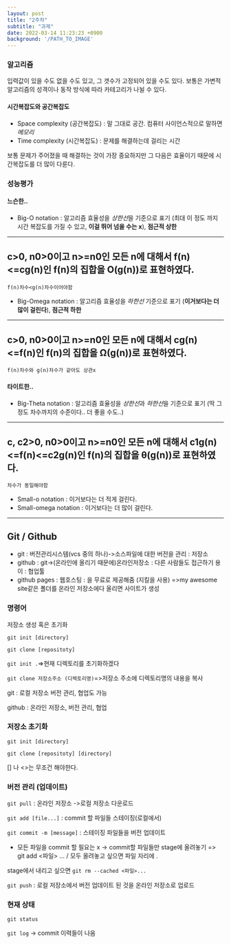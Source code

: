 ```yaml
---
layout: post
title: "2주차"
subtitle: "과제"
date: 2022-03-14 11:23:23 +0900
background: '/PATH_TO_IMAGE'
---
```


### 알고리즘

입력값이 있을 수도 없을 수도 있고, 그 갯수가 고정되어 있을 수도 있다. 보통은 가변적 알고리즘의 성격이나 동작 방식에 따라 카테고리가 나뉠 수 있다.

#### 시간복잡도와 공간복잡도 

 * Space complexity (공간복잡도) : 말 그대로 공간. 컴퓨터 사이언스적으로 말하면 *메모리*
 * Time complexity (시간복잡도) : 문제를 해결하는데 걸리는 시간

 보통 문제가 주어졌을 때 해결하는 것이 가장 중요하지만 그 다음은 효율이기 때문에 시간복잡도를 더 많이 다룬다. 

### 성능평가

#### 느슨한..

  * Big-O notation : 알고리즘 효율성을 *상한선*을 기준으로 표기 (최대 이 정도 까지 시간 복잡도를 가질 수 있고, **이걸 뛰어 넘을 수는 x**), **점근적 상한**

  ---
  c>0, n0>0이고 n>=n0인 모든 n에 대해서 f(n)<=cg(n)인 f(n)의 집합을 O(g(n))로 표현하였다. 
  ---

 `f(n)차수<g(n)차수이어야함`

  * Big-Omega notation : 알고리즘 효율성을 *하한선* 기준으로 표기 (**이거보다는 더 많이 걸린다**), **점근적 하한**

  ---
  c>0, n0>0이고 n>=n0인 모든 n에 대해서 cg(n)<=f(n)인 f(n)의 집합을 Ω(g(n))로 표현하였다. 
  ---

  `f(n)차수와 g(n)차수가 같아도 상관x`

#### 타이트한..
  * Big-Theta notation : 알고리즘 효율성을 *상한선*과 *하한선*을 기준으로 표기 (딱 그 정도 차수까지의 수준이다.. 더 좋을 수도..)

 ---
  c, c2>0, n0>0이고 n>=n0인 모든 n에 대해서 c1g(n)<=f(n)<=c2g(n)인 f(n)의 집합을 θ(g(n))로 표현하였다. 
 ---

 `차수가 동일해야함`

 * Small-o notation : 이거보다는 더 적게 걸린다.
 * Small-omega notation : 이거보다는 더 많이 걸린다. 

---

## Git / Github

* git : 버전관리시스템(vcs 중의 하나)->소스파일에 대한 버전을 관리 : 저장소
* github : git->(온라인에 올리기 때문에)온라인저장소 : 다른 사람들도 접근하기 용이 : 협업툴
* github pages : 웹호스팅 : 을 무료로 제공해줌 (지킬을 사용) =>my awesome site같은 폴더를 온라인 저장소에다 올리면 사이트가 생성


### 명령어

저장소 생성 혹은 초기화

`git init [directory]`

`git clone [repositoty]`


`git init .`=>현재 디렉토리를 초기화하겠다

`git clone 저장소주소 (디렉토리명)`=>저장소 주소에 디렉토리명의 내용을 복사

git : 로컬 저장소 버전 관리, 협업도 가능

github : 온라인 저장소, 버전 관리, 협업

### 저장소 초기화

`git init [directory]`

`git clone [repositoty] [directory]`

[] 나 <>는 무조건 해야한다.

### 버전 관리 (업데이트)

`git pull` : 온라인 저장소 ->로컬 저장소 다운로드

`git add [file...]` : commit 할 파일들 스테이징(로컬에서)

`git commit -m [message]` : 스테이징 파일들을 버전 업데이트

 * 모든 파일을 commit 할 필요는 x -> commit할 파일들만 stage에 올려놓기 => git add <파일> ... / 모두 올려놓고 싶으면 파일 자리에 .

stage에서 내리고 싶으면 `git rm --cached <파일>...`

`git push` : 로컬 저장소에서 버전 업데이트 된 것을 온라인 저장소로 업로드

### 현재 상태

`git status`

`git log` -> commit 이력들이 나옴